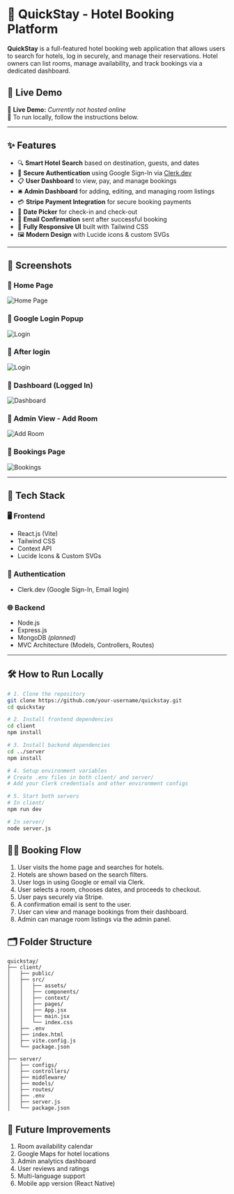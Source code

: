 # 🏨 QuickStay - Hotel Booking Platform

**QuickStay** is a full-featured hotel booking web application that allows users to search for hotels, log in securely, and manage their reservations. Hotel owners can list rooms, manage availability, and track bookings via a dedicated dashboard.



## 🚀 Live Demo

🔗 **Live Demo:** _Currently not hosted online_  
📌 To run locally, follow the instructions below.

---

## ✨ Features

- 🔍 **Smart Hotel Search** based on destination, guests, and dates
- 🔐 **Secure Authentication** using Google Sign-In via [Clerk.dev](https://clerk.dev)
- 📋 **User Dashboard** to view, pay, and manage bookings
- 🛎️ **Admin Dashboard** for adding, editing, and managing room listings
- 💳 **Stripe Payment Integration** for secure booking payments
- 📅 **Date Picker** for check-in and check-out
- 📧 **Email Confirmation** sent after successful booking
- 📱 **Fully Responsive UI** built with Tailwind CSS
- 🖼️ **Modern Design** with Lucide icons & custom SVGs

---

## 📸 Screenshots

### 🔹 Home Page
![Home Page](assets/homepage.png)

### 🔹 Google Login Popup
![Login](assets/login-popup.png)

### 🔹 After login
![Login](assets/after-login.png)

### 🔹 Dashboard (Logged In)
![Dashboard](assets/dashboard.png)

### 🔹 Admin View - Add Room
![Add Room](assets/add-room.png)

### 🔹 Bookings Page
![Bookings](assets/my-bookings.png)

---

## 🧰 Tech Stack

### 🖥 Frontend
- React.js (Vite)
- Tailwind CSS
- Context API
- Lucide Icons & Custom SVGs

### 🔐 Authentication
- Clerk.dev (Google Sign-In, Email login)

### 🌐 Backend
- Node.js
- Express.js
- MongoDB *(planned)*
- MVC Architecture (Models, Controllers, Routes)

---

## 🛠️ How to Run Locally

```bash
# 1. Clone the repository
git clone https://github.com/your-username/quickstay.git
cd quickstay

# 2. Install frontend dependencies
cd client
npm install

# 3. Install backend dependencies
cd ../server
npm install

# 4. Setup environment variables
# Create .env files in both client/ and server/
# Add your Clerk credentials and other environment configs

# 5. Start both servers
# In client/
npm run dev

# In server/
node server.js
```
## 👨‍💼 Booking Flow
1. User visits the home page and searches for hotels.
2. Hotels are shown based on the search filters.
3. User logs in using Google or email via Clerk.
4. User selects a room, chooses dates, and proceeds to checkout.
5. User pays securely via Stripe.
6. A confirmation email is sent to the user.
7. User can view and manage bookings from their dashboard.
8. Admin can manage room listings via the admin panel.

## 🗂 Folder Structure
```
quickstay/
├── client/
│   ├── public/
│   ├── src/
│   │   ├── assets/
│   │   ├── components/
│   │   ├── context/
│   │   ├── pages/
│   │   ├── App.jsx
│   │   ├── main.jsx
│   │   └── index.css
│   ├── .env
│   ├── index.html
│   ├── vite.config.js
│   └── package.json
│
├── server/
│   ├── configs/
│   ├── controllers/
│   ├── middleware/
│   ├── models/
│   ├── routes/
│   ├── .env
│   ├── server.js
│   └── package.json
```
## 🔮 Future Improvements

1. Room availability calendar
2. Google Maps for hotel locations
3. Admin analytics dashboard
4. User reviews and ratings
5. Multi-language support
6. Mobile app version (React Native)
